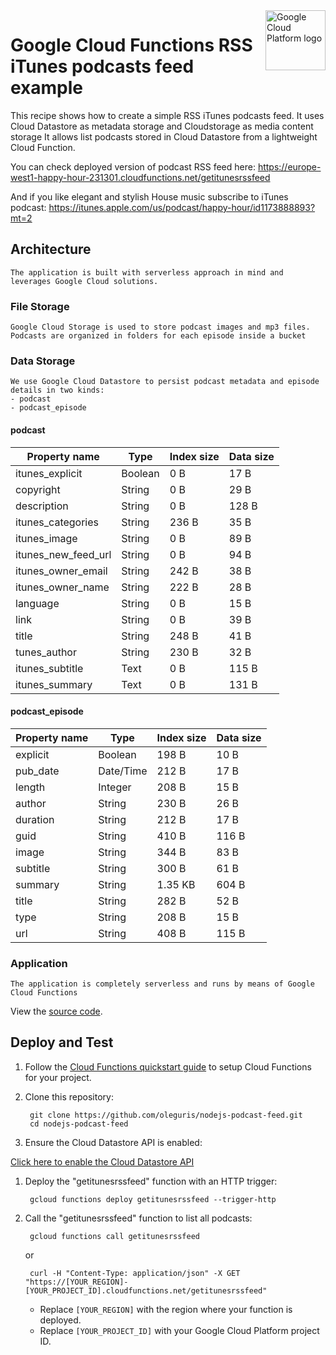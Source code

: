 <img src="https://avatars2.githubusercontent.com/u/2810941?v=3&s=96" alt="Google Cloud Platform logo" title="Google Cloud Platform" align="right" height="96" width="96"/>

# Google Cloud Functions RSS iTunes podcasts feed example

This recipe shows how to create a simple RSS iTunes podcasts feed.
It uses Cloud Datastore as metadata storage and Cloudstorage as media content storage
It allows list podcasts stored in Cloud Datastore from a lightweight Cloud Function.

You can check deployed version of podcast RSS feed here: https://europe-west1-happy-hour-231301.cloudfunctions.net/getitunesrssfeed

And if you like elegant and stylish House music subscribe to iTunes podcast: https://itunes.apple.com/us/podcast/happy-hour/id1173888893?mt=2

## Architecture
    The application is built with serverless approach in mind and leverages Google Cloud solutions.

### File Storage
    Google Cloud Storage is used to store podcast images and mp3 files.
    Podcasts are organized in folders for each episode inside a bucket

### Data Storage
    We use Google Cloud Datastore to persist podcast metadata and episode details in two kinds:
    - podcast
    - podcast_episode

#### podcast

Property name | Type | Index size | Data size
--- | --- | --- | ---
itunes_explicit	| Boolean |	0 B	| 17 B	
copyright | String	| 0 B | 29 B	
description	| String | 0 B | 128 B	
itunes_categories | String | 236 B | 35 B	
itunes_image | String | 0 B | 89 B	
itunes_new_feed_url | String | 0 B | 94 B	
itunes_owner_email | String | 242 B | 38 B	
itunes_owner_name | String | 222 B | 28 B	
language | String | 0 B | 15 B	
link | String | 0 B | 39 B	
title | String | 248 B | 41 B	
tunes_author | String | 230 B | 32 B	
itunes_subtitle | Text | 0 B | 115 B	
itunes_summary | Text | 0 B | 131 B	

#### podcast_episode
Property name | Type | Index size | Data size
--- | --- | --- | ---
explicit | Boolean | 198 B | 10 B	
pub_date | Date/Time | 212 B | 17 B	
length | Integer | 208 B | 15 B	
author | String | 230 B | 26 B	
duration | String | 212 B | 17 B	
guid | String | 410 B | 116 B	
image | String | 344 B | 83 B	
subtitle | String | 300 B | 61 B	
summary | String | 1.35 KB | 604 B	
title | String | 282 B | 52 B	
type | String | 208 B | 15 B	
url | String | 408 B | 115 B	

### Application
    The application is completely serverless and runs by means of Google Cloud Functions

View the [source code][code].

[code]: index.js

## Deploy and Test

1. Follow the [Cloud Functions quickstart guide][quickstart] to setup Cloud
Functions for your project.

1. Clone this repository:

        git clone https://github.com/oleguris/nodejs-podcast-feed.git
        cd nodejs-podcast-feed

1. Ensure the Cloud Datastore API is enabled:

  [Click here to enable the Cloud Datastore API](https://console.cloud.google.com/flows/enableapi?apiid=datastore.googleapis.com&redirect=https://github.com/GoogleCloudPlatform/nodejs-docs-samples/tree/master/functions/datastore)

1. Deploy the "getitunesrssfeed" function with an HTTP trigger:

        gcloud functions deploy getitunesrssfeed --trigger-http


1. Call the "getitunesrssfeed" function to list all podcasts:

        gcloud functions call getitunesrssfeed

    or

        curl -H "Content-Type: application/json" -X GET "https://[YOUR_REGION]-[YOUR_PROJECT_ID].cloudfunctions.net/getitunesrssfeed"

    * Replace `[YOUR_REGION]` with the region where your function is deployed.
    * Replace `[YOUR_PROJECT_ID]` with your Google Cloud Platform project ID.


[quickstart]: https://cloud.google.com/functions/quickstart
